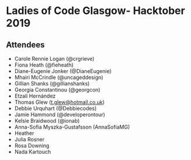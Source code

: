 # Ladies of Code Glasgow- Hacktober 2019 

## Attendees

* Carole Rennie Logan (@crgrieve)
* Fiona Heath (@fieheath)
* Diane-Eugenie Jonker (@DianeEugenie)
* Mhairi McCrindle (@uncageddesign)
* Gillian Shanks (@gillianshanks)
* Georgia Constantinou (@georgcon)
* Etzali Hernández
* Thomas Glew (t.glew@hotmail.co.uk)
* Debbie Urquhart (@Debbiecodes)
* Jamie Hammond (@developerontour)
* Kelsie Braidwood (@ionab)
* Anna-Sofia Myszka-Gustafsson (AnnaSofiaMG)
* Heather
* Julia Rosner
* Rosa Downing
* Nada Kartouch
